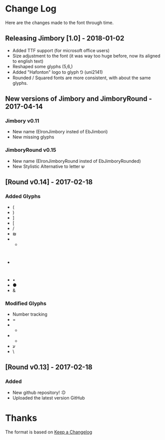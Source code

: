 # Change Log
Here are the changes made to the font through time.


## Releasing Jimbory [1.0] - 2018-01-02
- Added TTF support (for microsoft office users)
- Size adjustment to the font (it was way too huge before, now its aligned to english text)
- Reshaped some glyphs (5,6,)
- Added "Hafonton" logo to glyph ⅁ (uni2141)
- Rounded / Squared fonts are more consistent, with about the same glyphs.


## New versions of Jimbory and JimboryRound - 2017-04-14
### Jimbory v0.11
- New name (ElronJimbory insted of EbJimbori)
- New missing glyphs

### JimboryRound v0.15
- New name (ElronJimboryRound insted of EbJimboryRounded)
- New Stylistic Alternative to letter ש



## [Round v0.14] - 2017-02-18
### Added Glyphs
- (
- )
- ]
- [
- /
- ₪
- *
- #
- •
- ●
- &


### Modified Glyphs
- Number tracking
- =
- -
- +
- ע
- \

## [Round v0.13] - 2017-02-18
### Added
- New github repository! :D
- Uploaded the latest version GitHub


# Thanks
The format is based on [Keep a Changelog](http://keepachangelog.com/) 
